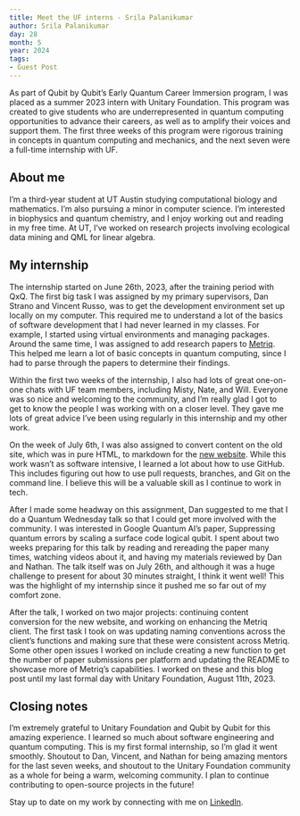 ```yaml
---
title: Meet the UF interns - Srila Palanikumar
author: Srila Palanikumar
day: 28
month: 5
year: 2024
tags:
- Guest Post
---
```


As part of Qubit by Qubit’s Early Quantum Career Immersion program, I was placed as a summer 2023 intern with Unitary Foundation. This program was created to give students who are underrepresented in quantum computing opportunities to advance their careers, as well as to amplify their voices and support them. The first three weeks of this program were rigorous training in concepts in quantum computing and mechanics, and the next seven were a full-time internship with UF.

## About me

I’m a third-year student at UT Austin studying computational biology and mathematics. I’m also pursuing a minor in computer science. I’m interested in biophysics and quantum chemistry, and I enjoy working out and reading in my free time. At UT, I’ve worked on research projects involving ecological data mining and QML for linear algebra.

## My internship

The internship started on June 26th, 2023, after the training period with QxQ. The first big task I was assigned by my primary supervisors, Dan Strano and Vincent Russo, was to get the development environment set up locally on my computer. This required me to understand a lot of the basics of software development that I had never learned in my classes. For example, I started using virtual environments and managing packages. Around the same time, I was assigned to add research papers to [Metriq](https://metriq.info/). This helped me learn a lot of basic concepts in quantum computing, since I had to parse through the papers to determine their findings.

Within the first two weeks of the internship, I also had lots of great one-on-one chats with UF team members, including Misty, Nate, and Will. Everyone was so nice and welcoming to the community, and I’m really glad I got to get to know the people I was working with on a closer level. They gave me lots of great advice I’ve been using regularly in this internship and my other work.

On the week of July 6th, I was also assigned to convert content on the old site, which was in pure HTML, to markdown for the [new website](https://unitary.foundation/). While this work wasn’t as software intensive, I learned a lot about how to use GitHub. This includes figuring out how to use pull requests,  branches, and Git on the command line. I believe this will be a valuable skill as I continue to work in tech. 

After I made some headway on this assignment, Dan suggested to me that I do a Quantum Wednesday talk so that I could get more involved with the community. I was interested in Google Quantum AI’s paper, Suppressing quantum errors by scaling a surface code logical qubit. I spent about two weeks preparing for this talk by reading and rereading the paper many times, watching videos about it, and having my materials reviewed by Dan and Nathan. The talk itself was on July 26th, and although it was a huge challenge to present for about 30 minutes straight, I think it went well! This was the highlight of my internship since it pushed me so far out of my comfort zone.

After the talk, I worked on two major projects: continuing content conversion for the new website, and working on enhancing the Metriq client. The first task I took on was updating naming conventions across the client’s functions and making sure that these were consistent across Metriq. Some other open issues I worked on include creating a new function to get the number of paper submissions per platform and updating the README to showcase more of Metriq’s capabilities. I worked on these and this blog post until my last formal day with Unitary Foundation, August 11th, 2023.

## Closing notes

I’m extremely grateful to Unitary Foundation and Qubit by Qubit for this amazing experience. I learned so much about software engineering and quantum computing. This is my first formal internship, so I’m glad it went smoothly. Shoutout to Dan, Vincent, and Nathan for being amazing mentors for the last seven weeks, and shoutout to the Unitary Foundation community as a whole for being a warm, welcoming community. I plan to continue contributing to open-source projects in the future!

Stay up to date on my work by connecting with me on [LinkedIn](https://www.linkedin.com/in/srilapalanikumar/).

